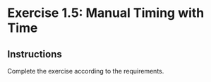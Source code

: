 # Exercise 1.5: Manual Timing with Time

## Instructions

Complete the exercise according to the requirements.
